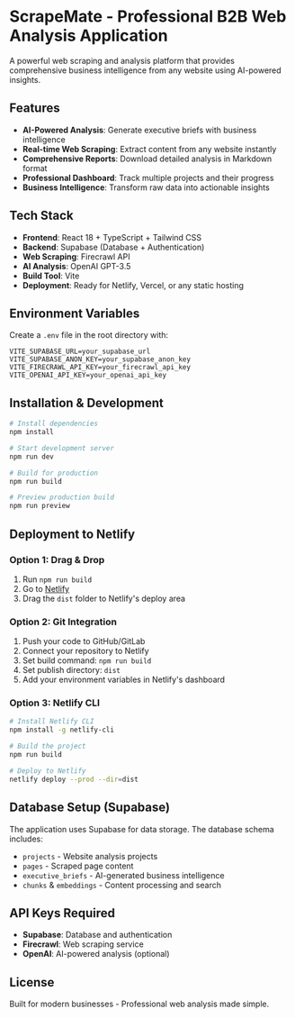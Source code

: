 # ScrapeMate - Professional B2B Web Analysis Application

A powerful web scraping and analysis platform that provides comprehensive business intelligence from any website using AI-powered insights.

## Features

- **AI-Powered Analysis**: Generate executive briefs with business intelligence
- **Real-time Web Scraping**: Extract content from any website instantly
- **Comprehensive Reports**: Download detailed analysis in Markdown format
- **Professional Dashboard**: Track multiple projects and their progress
- **Business Intelligence**: Transform raw data into actionable insights

## Tech Stack

- **Frontend**: React 18 + TypeScript + Tailwind CSS
- **Backend**: Supabase (Database + Authentication)
- **Web Scraping**: Firecrawl API
- **AI Analysis**: OpenAI GPT-3.5
- **Build Tool**: Vite
- **Deployment**: Ready for Netlify, Vercel, or any static hosting

## Environment Variables

Create a `.env` file in the root directory with:

```env
VITE_SUPABASE_URL=your_supabase_url
VITE_SUPABASE_ANON_KEY=your_supabase_anon_key
VITE_FIRECRAWL_API_KEY=your_firecrawl_api_key
VITE_OPENAI_API_KEY=your_openai_api_key
```

## Installation & Development

```bash
# Install dependencies
npm install

# Start development server
npm run dev

# Build for production
npm run build

# Preview production build
npm run preview
```

## Deployment to Netlify

### Option 1: Drag & Drop
1. Run `npm run build`
2. Go to [Netlify](https://netlify.com)
3. Drag the `dist` folder to Netlify's deploy area

### Option 2: Git Integration
1. Push your code to GitHub/GitLab
2. Connect your repository to Netlify
3. Set build command: `npm run build`
4. Set publish directory: `dist`
5. Add your environment variables in Netlify's dashboard

### Option 3: Netlify CLI
```bash
# Install Netlify CLI
npm install -g netlify-cli

# Build the project
npm run build

# Deploy to Netlify
netlify deploy --prod --dir=dist
```

## Database Setup (Supabase)

The application uses Supabase for data storage. The database schema includes:
- `projects` - Website analysis projects
- `pages` - Scraped page content
- `executive_briefs` - AI-generated business intelligence
- `chunks` & `embeddings` - Content processing and search

## API Keys Required

- **Supabase**: Database and authentication
- **Firecrawl**: Web scraping service
- **OpenAI**: AI-powered analysis (optional)

## License

Built for modern businesses - Professional web analysis made simple.